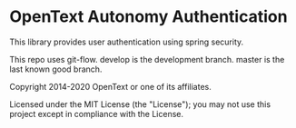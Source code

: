 # OpenText Autonomy Authentication

This library provides user authentication using spring security.

This repo uses git-flow. develop is the development branch. master is the last known good branch.

Copyright 2014-2020 OpenText or one of its affiliates.

Licensed under the MIT License (the "License"); you may not use this project except in compliance with the License.
